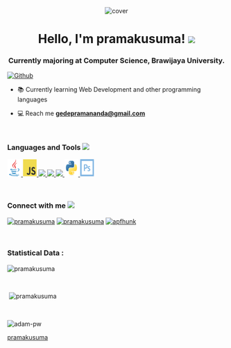 <div align="center">
<img width="" height = "" src="https://miro.medium.com/max/1444/1*Z5-lWkyzcRB5ahgm9qyxvg.png" alt="cover" />
</div>

<h1 align="center"> Hello, I'm pramakusuma! <img src = "https://raw.githubusercontent.com/MartinHeinz/MartinHeinz/master/wave.gif" width = 30px> </h1>
<p align='center'>
</p>
<h3 align="center">Currently majoring at Computer Science, Brawijaya University.</h3>



[![Github](https://img.shields.io/github/followers/pramakusuma?label=Follow&style=social)](https://github.com/pramakusuma)


- 📚 Currently learning Web Development and other programming languages

- 💻 Reach me **gedepramananda@gmail.com**


<br>


<h3 align="left">Languages and Tools <img src = "https://media2.giphy.com/media/QssGEmpkyEOhBCb7e1/giphy.gif?cid=ecf05e47a0n3gi1bfqntqmob8g9aid1oyj2wr3ds3mg700bl&rid=giphy.gif" width = 30px></h3> 
<p align="left"> 
    <a href="https://www.java.com" target="_blank" rel="noreferrer"> 
      <img width ='32px' src="https://raw.githubusercontent.com/devicons/devicon/master/icons/java/java-original.svg" alt="java" width="40"
      height="40" /> 
    </a> 
    <a href="https://developer.mozilla.org/en-US/docs/Web/JavaScript" target="_blank" rel="noreferrer"> 
      <img width ='32px' src="https://raw.githubusercontent.com/devicons/devicon/master/icons/javascript/javascript-original.svg"
      alt="javascript" width="40" height="40" /> 
    </a> 
    <a href= https://www.w3schools.com/html > 
      <img width ='32px' src ='https://raw.githubusercontent.com/rahulbanerjee26/githubAboutMeGenerator/main/icons/html.svg'> 
    </a>
    <a href= https://www.w3schools.com/css > 
      <img width ='32px' src ='https://raw.githubusercontent.com/rahulbanerjee26/githubAboutMeGenerator/main/icons/css.svg'> 
     </a>
    <a href= https://reactjs.org > 
      <img width ='32px' src ='https://raw.githubusercontent.com/rahulbanerjee26/githubAboutMeGenerator/main/icons/reactjs.svg'> 
    </a>
    <a href="https://www.python.org" target="_blank" rel="noreferrer"> 
      <img width ='32px' src="https://raw.githubusercontent.com/devicons/devicon/master/icons/python/python-original.svg" alt="python"
      width="40" height="40" /> 
    </a>
    <a href="https://www.photoshop.com/en" target="_blank" rel="noreferrer"> 
      <img width ='32px' src="https://raw.githubusercontent.com/devicons/devicon/master/icons/photoshop/photoshop-line.svg" alt="photoshop"
      width="40" height="40" /> 
    </a>
</p>

<br>

<h3 align="left">Connect with me <img src='https://raw.githubusercontent.com/ShahriarShafin/ShahriarShafin/main/Assets/handshake.gif' width="60px"></h3>
<p align="left">
  <a href="https://www.linkedin.com/in/pramakusuma/" target="blank"><img align="center"
      src="https://raw.githubusercontent.com/rahuldkjain/github-profile-readme-generator/master/src/images/icons/Social/linked-in-alt.svg"
      alt="pramakusuma" height="30" width="40" /></a>
  <a href="https://instagram.com/pramakusuma" target="blank"><img align="center"
      src="https://raw.githubusercontent.com/rahuldkjain/github-profile-readme-generator/master/src/images/icons/Social/instagram.svg"
      alt="pramakusuma" height="30" width="40" /></a>
 <a href="https://twitter.com/apfhunk" target="blank"><img align="center"
      src="https://raw.githubusercontent.com/rahuldkjain/github-profile-readme-generator/master/src/images/icons/Social/twitter.svg"
      alt="apfhunk" height="30" width="40" /></a>
</p>

<br>

<h3>Statistical Data :</h3>
<p><img align="center"
    src="https://github-readme-stats.vercel.app/api/top-langs?username=pramakusuma&show_icons=true&locale=en&langs_count=10&bg_color=0d1117&text_color=ffffff&layout=compact"
    alt="pramakusuma" 
    bg_color=#808080/></p>
 
<br>

<p>&nbsp;<img align="center" src="https://github-readme-stats.vercel.app/api?username=pramakusuma&show_icons=true&locale=en&bg_color=0d1117&text_color=ffffff&repo=convoychat"
    alt="pramakusuma" /></p>

<br>

<p><img align="center" src="https://github-readme-streak-stats.herokuapp.com/?user=pramakusuma&theme=dark&background=0d1117&date_format=M%20j%5B%2C%20Y%5D" alt="adam-pw" /></p>
      


[pramakusuma](https://github.com/pramakusuma)
